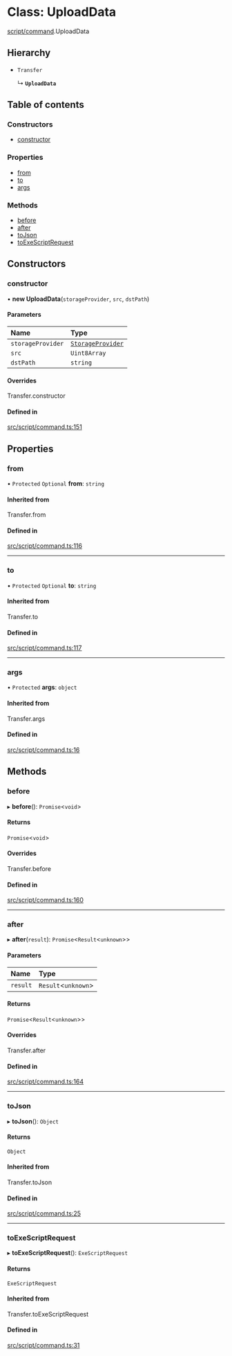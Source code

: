 # Class: UploadData

[script/command](../modules/script_command).UploadData

## Hierarchy

- `Transfer`

  ↳ **`UploadData`**

## Table of contents

### Constructors

- [constructor](script_command.UploadData#constructor)

### Properties

- [from](script_command.UploadData#from)
- [to](script_command.UploadData#to)
- [args](script_command.UploadData#args)

### Methods

- [before](script_command.UploadData#before)
- [after](script_command.UploadData#after)
- [toJson](script_command.UploadData#tojson)
- [toExeScriptRequest](script_command.UploadData#toexescriptrequest)

## Constructors

### constructor

• **new UploadData**(`storageProvider`, `src`, `dstPath`)

#### Parameters

| Name              | Type                                                                |
| :---------------- | :------------------------------------------------------------------ |
| `storageProvider` | [`StorageProvider`](../interfaces/storage_provider.StorageProvider) |
| `src`             | `Uint8Array`                                                        |
| `dstPath`         | `string`                                                            |

#### Overrides

Transfer.constructor

#### Defined in

[src/script/command.ts:151](https://github.com/golemfactory/golem-js/blob/614ea72/src/script/command.ts#L151)

## Properties

### from

• `Protected` `Optional` **from**: `string`

#### Inherited from

Transfer.from

#### Defined in

[src/script/command.ts:116](https://github.com/golemfactory/golem-js/blob/614ea72/src/script/command.ts#L116)

---

### to

• `Protected` `Optional` **to**: `string`

#### Inherited from

Transfer.to

#### Defined in

[src/script/command.ts:117](https://github.com/golemfactory/golem-js/blob/614ea72/src/script/command.ts#L117)

---

### args

• `Protected` **args**: `object`

#### Inherited from

Transfer.args

#### Defined in

[src/script/command.ts:16](https://github.com/golemfactory/golem-js/blob/614ea72/src/script/command.ts#L16)

## Methods

### before

▸ **before**(): `Promise`<`void`\>

#### Returns

`Promise`<`void`\>

#### Overrides

Transfer.before

#### Defined in

[src/script/command.ts:160](https://github.com/golemfactory/golem-js/blob/614ea72/src/script/command.ts#L160)

---

### after

▸ **after**(`result`): `Promise`<`Result`<`unknown`\>\>

#### Parameters

| Name     | Type                 |
| :------- | :------------------- |
| `result` | `Result`<`unknown`\> |

#### Returns

`Promise`<`Result`<`unknown`\>\>

#### Overrides

Transfer.after

#### Defined in

[src/script/command.ts:164](https://github.com/golemfactory/golem-js/blob/614ea72/src/script/command.ts#L164)

---

### toJson

▸ **toJson**(): `Object`

#### Returns

`Object`

#### Inherited from

Transfer.toJson

#### Defined in

[src/script/command.ts:25](https://github.com/golemfactory/golem-js/blob/614ea72/src/script/command.ts#L25)

---

### toExeScriptRequest

▸ **toExeScriptRequest**(): `ExeScriptRequest`

#### Returns

`ExeScriptRequest`

#### Inherited from

Transfer.toExeScriptRequest

#### Defined in

[src/script/command.ts:31](https://github.com/golemfactory/golem-js/blob/614ea72/src/script/command.ts#L31)
